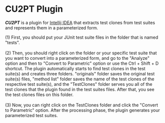 # CU2PT Plugin
***CU2PT*** is a plugin for [Intellij IDEA](https://www.jetbrains.com/idea/) that extracts test clones from test suites and represents them in a parameterized form.<br />

(1) First, you should put your JUnit test suite files in the folder that is named "tests".<br /><br />
(2) Then, you should right click on the folder or your specific test suite that you want to convert into a parameterized form, and go to the "Analyze" option and then to "Convert to Parametric" option or use the Ctrl + Shift + D shortcut. The plugin automatically starts to find test clones in the test suite(s) and creates three folders. "originals" folder saves the original test suite(s) files, "method list" folder saves the name of the test clones of the respective test suite(s), and the "TestClones" folder serves you all of the test clones that the plugin found in the test suites files. After that, you see the test clones files on this folder.<br /><br />
(3) Now, you can right click on the TestClones folder and click the "Convert to Parametric" option. After the processing phase, the plugin generates your parameterized test suites.
